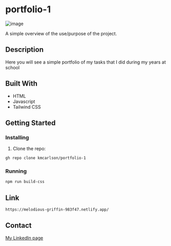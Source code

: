 # portfolio-1


![image](https://github.com/kmcarlson/InteractionDesign/blob/6f18b26bd81b8cd380a7cec18845e84c0267d9af/images/Screenshot2.png)

A simple overview of the use/purpose of the project.

## Description

Here you will see a simple portfolio of my tasks that I did during my years at school
## Built With



- HTML
- Javascript
- Tailwind CSS

## Getting Started

### Installing

1. Clone the repo:

```bash
gh repo clone kmcarlson/portfolio-1
```


### Running

```bash
npm run build-css
```

## Link

```bash
https://melodious-griffin-983f47.netlify.app/ 
```


## Contact

[My LinkedIn page](https://www.linkedin.com/in/kenneth-maklai-carlson-292584b7/)



